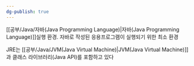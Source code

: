 ```yaml
---
dg-publish: true
---
```

[[공부/Java/자바(Java Programming Language)\|자바(Java Programming Language)]]실행 환경.
자바로 작성된 응용프로그램이 실행되기 위한 최소 환경

JRE는 [[공부/Java/JVM(Java Virtual Machine)\|JVM(Java Virtual Machine)]]과 클래스 라이브러리(Java API)를 포함하고 있다

